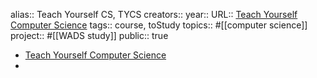 alias:: Teach Yourself CS, TYCS
creators::
year::
URL:: [Teach Yourself Computer Science](https://teachyourselfcs.com/)
tags:: course, toStudy
topics:: #[[computer science]]
project:: #[[WADS study]] 
public:: true

- [Teach Yourself Computer Science](https://teachyourselfcs.com/)
-